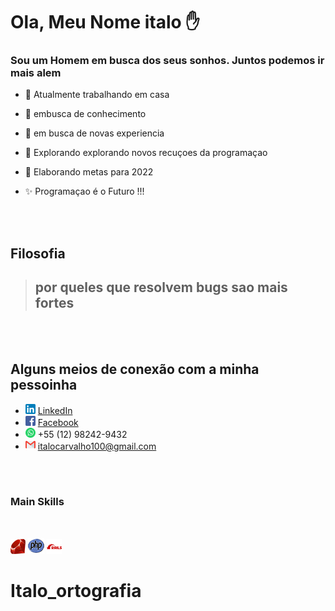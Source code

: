 # Ola, Meu Nome italo ✋

### Sou um Homem em busca dos seus sonhos. Juntos podemos ir mais alem
- 🏡 Atualmente trabalhando em casa
- 🌳 embusca de conhecimento
- 🧪 em busca de novas experiencia
- 🧭 Explorando explorando novos recuçoes da programaçao
- 👥 Elaborando metas para 2022

- ✨ Programaçao é o Futuro !!!

<br /><br />

## Filosofia
>## por queles que resolvem bugs sao mais fortes

<br /><br />
## Alguns meios de conexão com a minha pessoinha

* ![Markdown Linkedin](linkedin.png) [LinkedIn](https://www.linkedin.com/in/italo-carvalho-9b31ab19b/)
* ![Markdown Facebook](facebook.png) [Facebook](https://www.facebook.com/italo.carvalho.376/)
* ![Markdown Whatsapp](whatsapp.png) +55 (12) 98242-9432
* ![Markdown Gmail](gmail.png) italocarvalho100@gmail.com


<br /><br />

### Main Skills

<br />

![Markdown Ruby](ruby_24x24.png) 
![Markdown PHP](PHP.png) 
![Markdown Rails](rails.png) 
# Italo_ortografia
